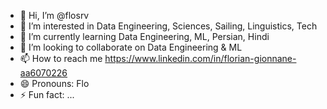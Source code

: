 - 👋 Hi, I’m @flosrv
- 👀 I’m interested in Data Engineering, Sciences, Sailing, Linguistics, Tech
- 🌱 I’m currently learning Data Engineering, ML, Persian, Hindi
- 💞️ I’m looking to collaborate on Data Engineering & ML
- 📫 How to reach me https://www.linkedin.com/in/florian-gionnane-aa6070226
- 😄 Pronouns: Flo
- ⚡ Fun fact: ...

<!---
flosrv/flosrv is a ✨ special ✨ repository because its `README.md` (this file) appears on your GitHub profile.
You can click the Preview link to take a look at your changes.
--->
